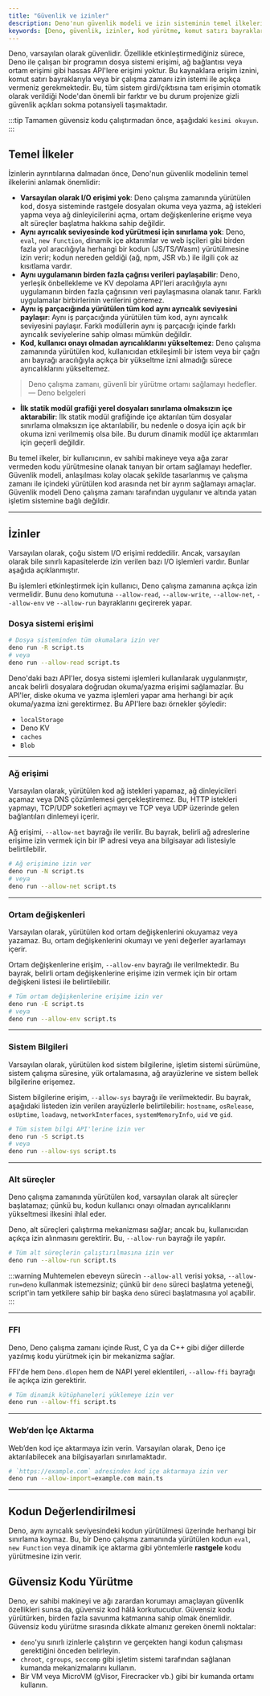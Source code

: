 ```yaml
---
title: "Güvenlik ve izinler"
description: Deno'nun güvenlik modeli ve izin sisteminin temel ilkeleri üzerine bilgi sağlayarak, geliştiricilere güvenli kod yürütme pratiği konusunda rehberlik eder. İzinleri yönetmek için kullanılabilecek komut satırı bayrakları ve bu bayrakların kullanımı açıklanmaktadır.
keywords: [Deno, güvenlik, izinler, kod yürütme, komut satırı bayrakları]
---
```


Deno, varsayılan olarak güvenlidir. Özellikle etkinleştirmediğiniz sürece, Deno ile çalışan bir programın dosya sistemi erişimi, ağ bağlantısı veya ortam erişimi gibi hassas API'lere erişimi yoktur. Bu kaynaklara erişim iznini, komut satırı bayraklarıyla veya bir çalışma zamanı izin istemi ile açıkça vermeniz gerekmektedir. Bu, tüm sistem girdi/çıktısına tam erişimin otomatik olarak verildiği Node'dan önemli bir farktır ve bu durum projenize gizli güvenlik açıkları sokma potansiyeli taşımaktadır.

:::tip
Tamamen güvensiz kodu çalıştırmadan önce, aşağıdaki `kesimi okuyun`.
:::

## Temel İlkeler

İzinlerin ayrıntılarına dalmadan önce, Deno'nun güvenlik modelinin temel ilkelerini anlamak önemlidir:

- **Varsayılan olarak I/O erişimi yok**: Deno çalışma zamanında yürütülen kod, dosya sisteminde rastgele dosyaları okuma veya yazma, ağ istekleri yapma veya ağ dinleyicilerini açma, ortam değişkenlerine erişme veya alt süreçler başlatma hakkına sahip değildir.
- **Aynı ayrıcalık seviyesinde kod yürütmesi için sınırlama yok**: Deno, `eval`, `new Function`, dinamik içe aktarımlar ve web işçileri gibi birden fazla yol aracılığıyla herhangi bir kodun (JS/TS/Wasm) yürütülmesine izin verir; kodun nereden geldiği (ağ, npm, JSR vb.) ile ilgili çok az kısıtlama vardır.
- **Aynı uygulamanın birden fazla çağrısı verileri paylaşabilir**: Deno, yerleşik önbellekleme ve KV depolama API'leri aracılığıyla aynı uygulamanın birden fazla çağrısının veri paylaşmasına olanak tanır. Farklı uygulamalar birbirlerinin verilerini göremez.
- **Aynı iş parçacığında yürütülen tüm kod aynı ayrıcalık seviyesini paylaşır**: Aynı iş parçacığında yürütülen tüm kod, aynı ayrıcalık seviyesini paylaşır. Farklı modüllerin aynı iş parçacığı içinde farklı ayrıcalık seviyelerine sahip olması mümkün değildir.
- **Kod, kullanıcı onayı olmadan ayrıcalıklarını yükseltemez**: Deno çalışma zamanında yürütülen kod, kullanıcıdan etkileşimli bir istem veya bir çağrı anı bayrağı aracılığıyla açıkça bir yükseltme izni almadığı sürece ayrıcalıklarını yükseltemez.

> Deno çalışma zamanı, güvenli bir yürütme ortamı sağlamayı hedefler. 
> — Deno belgeleri

- **İlk statik modül grafiği yerel dosyaları sınırlama olmaksızın içe aktarabilir**: İlk statik modül grafiğinde içe aktarılan tüm dosyalar sınırlama olmaksızın içe aktarılabilir, bu nedenle o dosya için açık bir okuma izni verilmemiş olsa bile. Bu durum dinamik modül içe aktarımları için geçerli değildir.

Bu temel ilkeler, bir kullanıcının, ev sahibi makineye veya ağa zarar vermeden kodu yürütmesine olanak tanıyan bir ortam sağlamayı hedefler. Güvenlik modeli, anlaşılması kolay olacak şekilde tasarlanmış ve çalışma zamanı ile içindeki yürütülen kod arasında net bir ayrım sağlamayı amaçlar. Güvenlik modeli Deno çalışma zamanı tarafından uygulanır ve altında yatan işletim sistemine bağlı değildir.

---

## İzinler

Varsayılan olarak, çoğu sistem I/O erişimi reddedilir. Ancak, varsayılan olarak bile sınırlı kapasitelerde izin verilen bazı I/O işlemleri vardır. Bunlar aşağıda açıklanmıştır.

Bu işlemleri etkinleştirmek için kullanıcı, Deno çalışma zamanına açıkça izin vermelidir. Bunu `deno` komutuna `--allow-read`, `--allow-write`, `--allow-net`, `--allow-env` ve `--allow-run` bayraklarını geçirerek yapar.

### Dosya sistemi erişimi

```sh
# Dosya sisteminden tüm okumalara izin ver
deno run -R script.ts
# veya 
deno run --allow-read script.ts
```

Deno'daki bazı API'ler, dosya sistemi işlemleri kullanılarak uygulanmıştır, ancak belirli dosyalara doğrudan okuma/yazma erişimi sağlamazlar. Bu API'ler, diske okuma ve yazma işlemleri yapar ama herhangi bir açık okuma/yazma izni gerektirmez. Bu API'lere bazı örnekler şöyledir:

- `localStorage`
- Deno KV
- `caches`
- `Blob`

---

### Ağ erişimi

Varsayılan olarak, yürütülen kod ağ istekleri yapamaz, ağ dinleyicileri açamaz veya DNS çözümlemesi gerçekleştiremez. Bu, HTTP istekleri yapmayı, TCP/UDP soketleri açmayı ve TCP veya UDP üzerinde gelen bağlantıları dinlemeyi içerir.

Ağ erişimi, `--allow-net` bayrağı ile verilir. Bu bayrak, belirli ağ adreslerine erişime izin vermek için bir IP adresi veya ana bilgisayar adı listesiyle belirtilebilir.

```sh
# Ağ erişimine izin ver
deno run -N script.ts
# veya
deno run --allow-net script.ts
```

---

### Ortam değişkenleri

Varsayılan olarak, yürütülen kod ortam değişkenlerini okuyamaz veya yazamaz. Bu, ortam değişkenlerini okumayı ve yeni değerler ayarlamayı içerir.

Ortam değişkenlerine erişim, `--allow-env` bayrağı ile verilmektedir. Bu bayrak, belirli ortam değişkenlerine erişime izin vermek için bir ortam değişkeni listesi ile belirtilebilir.

```sh
# Tüm ortam değişkenlerine erişime izin ver
deno run -E script.ts
# veya
deno run --allow-env script.ts
```

---

### Sistem Bilgileri

Varsayılan olarak, yürütülen kod sistem bilgilerine, işletim sistemi sürümüne, sistem çalışma süresine, yük ortalamasına, ağ arayüzlerine ve sistem bellek bilgilerine erişemez.

Sistem bilgilerine erişim, `--allow-sys` bayrağı ile verilmektedir. Bu bayrak, aşağıdaki listeden izin verilen arayüzlerle belirtilebilir: `hostname`, `osRelease`, `osUptime`, `loadavg`, `networkInterfaces`, `systemMemoryInfo`, `uid` ve `gid`. 

```sh
# Tüm sistem bilgi API'lerine izin ver
deno run -S script.ts
# veya
deno run --allow-sys script.ts
```

---

### Alt süreçler

Deno çalışma zamanında yürütülen kod, varsayılan olarak alt süreçler başlatamaz; çünkü bu, kodun kullanıcı onayı olmadan ayrıcalıklarını yükseltmesi ilkesini ihlal eder.

Deno, alt süreçleri çalıştırma mekanizması sağlar; ancak bu, kullanıcıdan açıkça izin alınmasını gerektirir. Bu, `--allow-run` bayrağı ile yapılır.

```sh
# Tüm alt süreçlerin çalıştırılmasına izin ver
deno run --allow-run script.ts
```

:::warning
Muhtemelen ebeveyn sürecin `--allow-all` verisi yoksa, `--allow-run=deno` kullanmak istemezsiniz; çünkü bir `deno` süreci başlatma yeteneği, script'in tam yetkilere sahip bir başka `deno` süreci başlatmasına yol açabilir.
:::

---

### FFI

Deno, Deno çalışma zamanı içinde Rust, C ya da C++ gibi diğer dillerde yazılmış kodu yürütmek için bir mekanizma sağlar. 

FFI'de hem `Deno.dlopen` hem de NAPI yerel eklentileri, `--allow-ffi` bayrağı ile açıkça izin gerektirir.

```sh
# Tüm dinamik kütüphaneleri yüklemeye izin ver
deno run --allow-ffi script.ts
```

---

### Web’den İçe Aktarma

Web’den kod içe aktarmaya izin verin. Varsayılan olarak, Deno içe aktarılabilecek ana bilgisayarları sınırlamaktadır. 

```sh
# `https://example.com` adresinden kod içe aktarmaya izin ver
deno run --allow-import=example.com main.ts
```

---

## Kodun Değerlendirilmesi

Deno, aynı ayrıcalık seviyesindeki kodun yürütülmesi üzerinde herhangi bir sınırlama koymaz. Bu, bir Deno çalışma zamanında yürütülen kodun `eval`, `new Function` veya dinamik içe aktarma gibi yöntemlerle **rastgele** kodu yürütmesine izin verir.

## Güvensiz Kodu Yürütme

Deno, ev sahibi makineyi ve ağı zarardan korumayı amaçlayan güvenlik özellikleri sunsa da, güvensiz kod hâlâ korkutucudur. Güvensiz kodu yürütürken, birden fazla savunma katmanına sahip olmak önemlidir. Güvensiz kodu yürütme sırasında dikkate almanız gereken önemli noktalar:

- `deno`'yu sınırlı izinlerle çalıştırın ve gerçekten hangi kodun çalışması gerektiğini önceden belirleyin. 
- `chroot`, `cgroups`, `seccomp` gibi işletim sistemi tarafından sağlanan kumanda mekanizmalarını kullanın.
- Bir VM veya MicroVM (gVisor, Firecracker vb.) gibi bir kumanda ortamı kullanın.